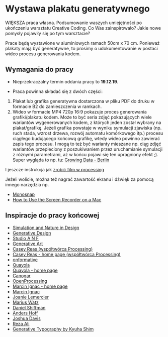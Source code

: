 # Wystawa plakatu generatywnego

WIĘKSZA praca własna. Podsumowanie waszych umiejętności po ukończeniu warsztatu Creative Coding. 
Co Was zainspirowało? Jakie nowe pomysły pojawiły się po tym warsztacie?

Prace będą wystawione w aluminiowych ramach 50cm x 70 cm. Ponieważ plakaty mają być generatywne, to prosimy o udokumentowanie w postaci wideo procesu generowania kodem.

## Wymagania do pracy
- Nieprzekraczalny termin oddania pracy to **19.12.19**.

- Praca powinna składać się z dwóch części:

1. Plakat lub grafika generatywna dostarczona w pliku PDF do druku w formacie B2 do zamieszczenia w ramkach.
2. Wideo w formacie MP4 720p 16:9 pokazuje proces generowania grafiki/plakatu kodem. Może to być seria zdjęć pokazujących wiele wariantów wygenerowanych kodem, z których jeden został wybrany na plakat/grafikę. Jeżeli grafika powstaje w wyniku symulacji zjawiska (np. ruch stada, wzrost drzewa, rozwój automatu komórkowego itp.) procesu ciągłego budującego końcową grafikę, wtedy wideo powinno zawierać zapis tego procesu. I mogą to też być warianty mieszane np. ciąg zdjęć wariantów przepleciony z poszukiwaniem przez uruchamianie symulacji z różnymi parametrami, aż w końcu pojawi się ten upragniony efekt ;). Super wygląda to np. tu: [Growing Data - Berlin](https://vimeo.com/17142501)

I jeszcze instrukcja jak [zrobić film w processing](https://youtu.be/G2hI9XL6oyk)

Jeżeli wolicie, można też nagrać zawartość ekranu i dźwięk za pomocą innego narzędzia np.

- [Monosnap](https://www.monosnap.com/)
- [How to Use the Screen Recorder on a Mac](http://osxdaily.com/2010/11/16/screen-recorder-mac/)

## Inspiracje do pracy końcowej
- [Simulation and Nature in Design](http://n-e-r-v-o-u-s.com/education/simulation/index.php)
- [Generative Design](http://www.generative-gestaltung.de/code)
- [Studio A N F](http://anf.nu)
- [Generative Art](https://youtu.be/cKzK88y3o1Q)
- [Casey Reas (współtwórca Processing)](http://www.bitforms.com/artists/reas)
- [Casey Reas - home page (współtwórca Processing)](http://reas.com)
- [onformative](http://www.onformative.com/work/actelion-imagery-wizard/)
- [Quayola](http://www.bitforms.com/artists/quayola)
- [Quayola - home page](http://www.quayola.com)
- [Canogar](http://www.bitforms.com/artists/canogar)
- [OpenProcessing](https://www.openprocessing.org)
- [Marcin Ignac - home page](http://marcinignac.com)
- [Marcin Ignac](http://variable.io)
- [Joanie Lemercier](http://joanielemercier.com)
- [Marius Watz](http://mariuswatz.com)
- [Daniel Shiffman](http://shiffman.net)
- [Anders Hoff](http://inconvergent.net)
- [Joshua Davis](http://www.joshuadavis.com)
- [Reza Ali](http://www.syedrezaali.com)
- [Generative Typography by Kyuha Shim](https://vimeo.com/138371379)